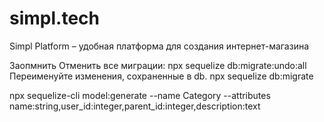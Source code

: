 # simpl.tech
Simpl Platform – удобная платформа для создания интернет-магазина


Заопмнить 
Отменить все миграции:  npx sequelize db:migrate:undo:all
Переименуйте изменения, сохраненные в db. npx sequelize db:migrate

npx sequelize-cli model:generate --name Category --attributes name:string,user_id:integer,parent_id:integer,description:text